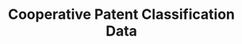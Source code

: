 ---
bigquery: https://console.cloud.google.com/bigquery?p=patents-public-data&d=cpc&page=dataset
citation: '“Cooperative Patent Classification” by the EPO and USPTO, for public use. '
contributors: EPO, USPTO
cost: None
description: Cooperative Patent Classification Data contains the scheme and definitions
  of the Cooperative Patent Classification system for classifying patent documents.
  The CPC is the result of a partnership between the EPO and the USPTO in their joint
  effort to develop a common, internationally compatible classification system for
  technical documents, in particular patent publications, which will be used by both
  offices in the patent granting process
documentation: https://www.cooperativepatentclassification.org/cpcSchemeAndDefinitions
last_edit: 04/05/2022, 13:50:15
location: https://www.cooperativepatentclassification.org/index
maintained_by: USPTO, EPO
schema_fields:
- definition
- breakdown_code
- status
- title_part
- children
- level
- applicationReferences
- synonyms
- breakdownCode
- titlePart
- child_groups
- limiting_references
- ipc_concordant
- glossary
- title_full
- date_revised
- notAllocatable
- informativeReferences
- residualReferences
- informative_references
- dateRevised
- not_allocatable
- limitingReferences
- titleFull
- residual_references
- ipcConcordant
- childGroups
- parents
- sizeCache
- symbol
- additional_only
- application_references
shortname: cooperative_patent_classification
tags:
- patents
- science
title: Cooperative Patent Classification Data
uuid: 984374a7-16e9-4b35-9445-458daceb01bf
---
